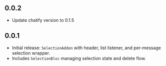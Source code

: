 ## 0.0.2

- Update chatify version to 0.1.5

## 0.0.1

- Initial release: `SelectionAddon` with header, list listener, and per-message selection wrapper.
- Includes `SelectionBloc` managing selection state and delete flow.

